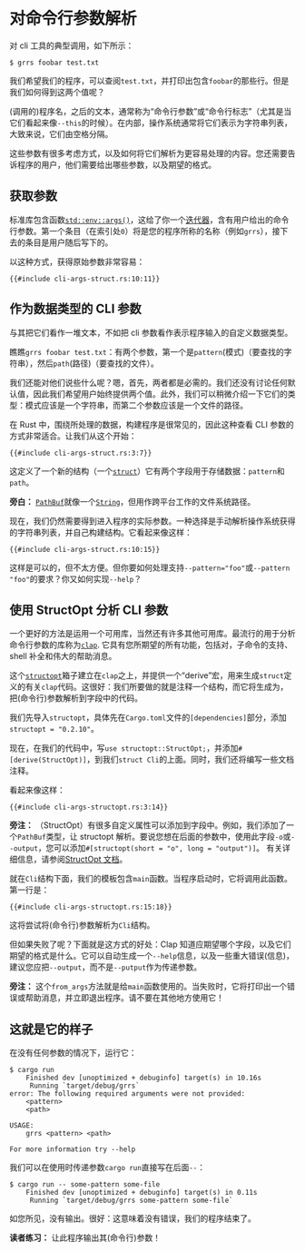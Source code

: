 # 对命令行参数解析

对 cli 工具的典型调用，如下所示：

```console
$ grrs foobar test.txt
```

我们希望我们的程序，可以查阅`test.txt`，并打印出包含`foobar`的那些行。但是我们如何得到这两个值呢？

(调用的)程序名，之后的文本，通常称为“命令行参数”或“命令行标志”（尤其是当它们看起来像`--this`的时候）。在内部，操作系统通常将它们表示为字符串列表，大致来说，它们由空格分隔。

这些参数有很多考虑方式，以及如何将它们解析为更容易处理的内容。您还需要告诉程序的用户，他们需要给出哪些参数，以及期望的格式。

## 获取参数

标准库包含函数[`std::env::args()`]，这给了你一个[迭代器][iterator]，含有用户给出的命令行参数。第一个条目（在索引处`0`）将是您的程序所称的名称（例如`grrs`），接下去的条目是用户随后写下的。

[`std::env::args()`]: https://doc.rust-lang.org/1.31.0/std/env/fn.args.html
[iterator]: https://doc.rust-lang.org/1.31.0/std/iter/index.html

以这种方式，获得原始参数非常容易：

```rust,ignore
{{#include cli-args-struct.rs:10:11}}
```

## 作为数据类型的 CLI 参数

与其把它们看作一堆文本，不如把 cli 参数看作表示程序输入的自定义数据类型。

瞧瞧`grrs foobar test.txt`：有两个参数，第一个是`pattern`(模式)（要查找的字符串），然后`path`(路径)（要查找的文件）。

我们还能对他们说些什么呢？嗯，首先，两者都是必需的。我们还没有讨论任何默认值，因此我们希望用户始终提供两个值。此外，我们可以稍微介绍一下它们的类型：模式应该是一个字符串，而第二个参数应该是一个文件的路径。

在 Rust 中，围绕所处理的数据，构建程序是很常见的，因此这种查看 CLI 参数的方式非常适合。让我们从这个开始：

```rust,ignore
{{#include cli-args-struct.rs:3:7}}
```

这定义了一个新的结构（一个[`struct`]）它有两个字段用于存储数据：`pattern`和`path`。

[`struct`]: https://doc.rust-lang.org/1.31.0/book/ch05-00-structs.html

<aside>

**旁白：** 
[`PathBuf`]就像一个[`String`]，但用作跨平台工作的文件系统路径。

[`pathbuf`]: https://doc.rust-lang.org/1.31.0/std/path/struct.PathBuf.html
[`string`]: https://doc.rust-lang.org/1.31.0/std/string/struct.String.html

</aside>

现在，我们仍然需要得到进入程序的实际参数。一种选择是手动解析操作系统获得的字符串列表，并自己构建结构。它看起来像这样：

```rust,ignore
{{#include cli-args-struct.rs:10:15}}
```

这样是可以的，但不太方便。但你要如何处理支持`--pattern="foo"`或`--pattern "foo"`的要求？你又如何实现`--help`？

## 使用 StructOpt 分析 CLI 参数

一个更好的方法是运用一个可用库，当然还有许多其他可用库。最流行的用于分析命令行参数的库称为[`clap`]. 它具有您所期望的所有功能，包括对，子命令的支持、shell 补全和伟大的帮助消息。

这个[`structopt`]箱子建立在`clap`之上，并提供一个“derive”宏，用来生成`struct`定义的有关`clap`代码。这很好：我们所要做的就是注释一个结构，而它将生成为，把(命令行)参数解析到字段中的代码。

[`clap`]: https://clap.rs/
[`structopt`]: https://docs.rs/structopt

我们先导入`structopt`，具体先在`Cargo.toml`文件的`[dependencies]`部分，添加`structopt = "0.2.10"`。

现在，在我们的代码中，写`use structopt::StructOpt;`，并添加`#[derive(StructOpt)]`，到我们`struct Cli`的上面。同时，我们还将编写一些文档注释。

看起来像这样：

```rust,ignore
{{#include cli-args-structopt.rs:3:14}}
```

<aside class="node">

**旁注：** （StructOpt）有很多自定义属性可以添加到字段中。例如，我们添加了一个`PathBuf`类型，让 structopt 解析。要说您想在后面的参数中，使用此字段`-o`或`--output`，您可以添加`#[structopt(short = "o", long = "output")]`。 有关详细信息，请参阅[StructOpt 文档][`structopt`]。

</aside>

就在`Cli`结构下面，我们的模板包含`main`函数。当程序启动时，它将调用此函数。第一行是：

```rust,ignore
{{#include cli-args-structopt.rs:15:18}}
```

这将尝试将(命令行)参数解析为`Cli`结构。

但如果失败了呢？下面就是这方式的好处：Clap 知道应期望哪个字段，以及它们期望的格式是什么。它可以自动生成一个`--help`信息，以及一些重大错误(信息)，建议您应把`--output`，而不是`--putput`作为传递参数。

<aside class="note">

**旁注：** 这个`from_args`方法就是给`main`函数使用的。当失败时，它将打印出一个错误或帮助消息，并立即退出程序。请不要在其他地方使用它！

</aside>

## 这就是它的样子

在没有任何参数的情况下，运行它：

```console
$ cargo run
    Finished dev [unoptimized + debuginfo] target(s) in 10.16s
     Running `target/debug/grrs`
error: The following required arguments were not provided:
    <pattern>
    <path>

USAGE:
    grrs <pattern> <path>

For more information try --help
```

我们可以在使用时传递参数`cargo run`直接写在后面`--`：

```console
$ cargo run -- some-pattern some-file
    Finished dev [unoptimized + debuginfo] target(s) in 0.11s
     Running `target/debug/grrs some-pattern some-file`
```

如您所见，没有输出。很好：这意味着没有错误，我们的程序结束了。

<aside class="exercise">

**读者练习：** 让此程序输出其(命令行)参数！

</aside>
